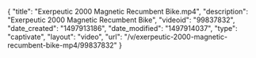 {
    "title": "Exerpeutic 2000 Magnetic Recumbent Bike.mp4",
    "description": "Exerpeutic 2000 Magnetic Recumbent Bike",
    "videoid": "99837832",
    "date_created": "1497913186",
    "date_modified": "1497914037",
    "type": "captivate",
    "layout": "video",
    "url": "\/v\/exerpeutic-2000-magnetic-recumbent-bike-mp4\/99837832"
}